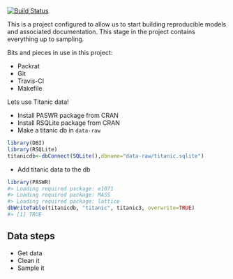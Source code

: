 
<!-- README.md is generated from README.Rmd. Please edit that file -->
[![Build Status](https://travis-ci.org/stephlocke/ReproducibleGLM-step1.svg?branch=master)](https://travis-ci.org/stephlocke/ReproducibleGLM-step1)

This is a project configured to allow us to start building reproducible models and associated documentation. This stage in the project contains everything up to sampling.

Bits and pieces in use in this project:

-   Packrat
-   Git
-   Travis-CI
-   Makefile

Lets use Titanic data!

-   Install PASWR package from CRAN
-   Install RSQLite package from CRAN
-   Make a titanic db in `data-raw`

``` r
library(DBI)
library(RSQLite)
titanicdb<-dbConnect(SQLite(),dbname="data-raw/titanic.sqlite")
```

-   Add titanic data to the db

``` r
library(PASWR)
#> Loading required package: e1071
#> Loading required package: MASS
#> Loading required package: lattice
dbWriteTable(titanicdb, "titanic", titanic3, overwrite=TRUE)
#> [1] TRUE
```

Data steps
----------

-   Get data
-   Clean it
-   Sample it
